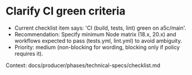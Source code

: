 # Clarify CI green criteria

- Current checklist item says: 'CI (build, tests, lint) green on a5c/main'.
- Recommendation: Specify minimum Node matrix (18.x, 20.x) and workflows expected to pass (tests.yml, lint.yml) to avoid ambiguity.
- Priority: medium (non-blocking for wording, blocking only if policy requires it).

Context: docs/producer/phases/technical-specs/checklist.md
